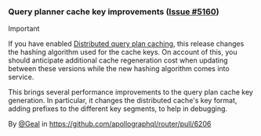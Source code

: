 ### Query planner cache key improvements ([Issue #5160](https://github.com/apollographql/router/issues/5160))

> [!IMPORTANT]
> If you have enabled [Distributed query plan caching](https://www.apollographql.com/docs/router/configuration/distributed-caching/#distributed-query-plan-caching), this release changes the hashing algorithm used for the cache keys.  On account of this, you should anticipate additional cache regeneration cost when updating between these versions while the new hashing algorithm comes into service.

This brings several performance improvements to the query plan cache key generation. In particular, it changes the distributed cache's key format, adding prefixes to the different key segments, to help in debugging.

By [@Geal](https://github.com/Geal) in https://github.com/apollographql/router/pull/6206